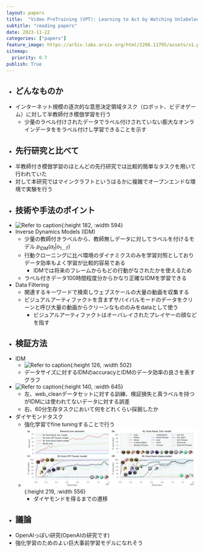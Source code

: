 ```yaml
---
layout: papers
title:  "Video PreTraining (VPT): Learning to Act by Watching Unlabeled Online Videos"
subtitle: "reading papers"
date: 2023-11-22
categories: ["papers"]
feature_image: https://ar5iv.labs.arxiv.org/html/2206.11795/assets/x1.png
sitemap:
  priority: 0.7
publish: True
---  
```

- ## どんなものか
- インターネット規模の逐次的な意思決定領域タスク（ロボット、ビデオゲーム）に対して半教師付き模倣学習を行う
	- 少量のラベル付けされたデータでラベル付けされていない膨大なオンラインデータををラベル付けし学習できることを示す
<!--more-->
- ## 先行研究と比べて
- 半教師付き模倣学習のほとんどの先行研究では比較的簡単なタスクを用いて行われていた
- 対して本研究ではマインクラフトというはるかに複雑でオープンエンドな環境で実験を行う
- ## 技術や手法のポイント
- ![Refer to caption](https://ar5iv.labs.arxiv.org/html/2206.11795/assets/x1.png){:height 182, :width 594}
- Inverse Dynamics Models (IDM)
	- 少量の教師付きラベルから、教師無しデータに対してラベルを付けるモデル $p_{\text{IDM}}(a_t | o_{1 \ldots T})$
	- 行動クローニングに比べ環境のダイナミクスのみを学習対照としておりデータ効率もよく学習が比較的容易である
		- IDMでは将来のフレームからもどの行動がなされたかを使えるため
	- ラベル付きデータ100時間程度分からかなり正確なIDMを学習できる
- Data Filtering
	- 関連するキーワードで検索しウェブスケールの大量の動画を収集する
	- ビジュアルアーティファクトを含まずサバイバルモードのデータをクリーンと呼び大量の動画からクリーンなもののみをdataとして使う
		- ビジュアルアーティファクトはオーバレイされたプレイヤーの顔などを指す
- ## 検証方法
- IDM
	- ![Refer to caption](https://ar5iv.labs.arxiv.org/html/2206.11795/assets/x2.png){:height 126, :width 502}
	- データサイズに対するIDMのaccuracyとIDMのデータ効率の良さを表すグラフ
- ![Refer to caption](https://ar5iv.labs.arxiv.org/html/2206.11795/assets/x3.png){:height 140, :width 645}
	- 左、web_cleanデータセットに対する訓練、検証損失と真ラベルを持つがIDMには使われてないデータに対する誤差
	- 右、60分生存タスクにおいて何をどれくらい採掘したか
- ダイヤモンドタスク
	- 強化学習でfine tuningすることで行う
	- ![image.png](/assets/img/image_1700642338861_0.png){:height 219, :width 556}
		- ダイヤモンドを得るまでの遷移
- ## 議論
- OpenAIっぽい研究(OpenAIの研究です)
- 強化学習のためのよい巨大事前学習モデルになれそう